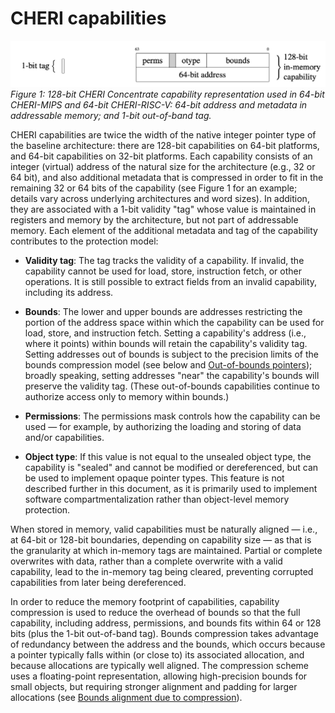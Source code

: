 # CHERI capabilities

<!--
\begin{figure}[b]
\hspace{2.5cm}
% Tag
\begin{subfigure}[t!]{0.1\textwidth}
\begin{bytefield}[bitwidth=3pt]{1}
% \bitheader[endianness=big]{~,~} \\
\begin{leftwordgroup}{1-bit tag}
\bitbox{1}{}
\end{leftwordgroup}
\end{bytefield}
\end{subfigure}
% Capability
\begin{subfigure}[t!]{0.1\textwidth}
\begin{bytefield}[bitwidth=3pt]{64}
\bitheader[endianness=big]{0,63} \\
\begin{rightwordgroup}{128-bit \\ in-memory \\ capability}
\bitbox{16}{perms} & \bitbox{3}{\color{lightgray}\rule{\width}{\height}} & \bitbox{15}{otype} & \bitbox{30}{bounds} \\
\bitbox[lrb]{64}{64-bit~address}
\end{rightwordgroup}
\end{bytefield}
\end{subfigure}
\caption{128-bit CHERI Concentrate capability representation used in
  64-bit CHERI-MIPS and 64-bit CHERI-RISC-V: 64-bit address
  and metadata in addressable memory; and 1-bit out-of-band tag.}
\label{figure:cheri-capability-representation}
\end{figure}
-->

![CHERI capability format illustration](capability-format.jpg)
*Figure 1: 128-bit CHERI Concentrate capability representation used in 64-bit CHERI-MIPS and 64-bit CHERI-RISC-V: 64-bit address and metadata in addressable memory; and 1-bit out-of-band tag.*

CHERI capabilities are twice the width of the native integer pointer type of
the baseline architecture: there are 128-bit capabilities on 64-bit platforms,
and 64-bit capabilities on 32-bit platforms.
Each capability consists of an integer (virtual) address of the natural size for
the architecture (e.g., 32 or 64 bit), and also additional metadata that is
compressed in order to fit in the remaining 32 or 64 bits of the capability
(see Figure 1 for an example; details
vary across underlying architectures and word sizes).
In addition, they are associated with a 1-bit validity "tag" whose value is
maintained in registers and memory by the architecture, but not part of
addressable memory.
Each element of the additional metadata and tag of the capability contributes
to the protection model:


* **Validity tag**: The tag tracks the validity of a capability.
  If invalid, the capability cannot be used for load, store, instruction
  fetch, or other operations.
  It is still possible to extract fields from an invalid capability,
  including its address.

* **Bounds**: The lower and upper bounds are addresses restricting the
  portion of the address space within which the capability can be used for
  load, store, and instruction fetch.
  Setting a capability's address (i.e., where it points) within
  bounds will retain the capability's validity tag.  Setting addresses out of
  bounds is subject to the precision limits of the bounds compression model
  (see below and [Out-of-bounds pointers](../impact/out-of-bounds-pointers.html)); broadly speaking, setting addresses "near"
  the capability's bounds will preserve the validity tag.  (These out-of-bounds
  capabilities continue to authorize access only to memory within bounds.)

* **Permissions**: The permissions mask controls how the capability can be
  used &mdash; for example, by authorizing the loading and storing of data and/or
  capabilities.

* **Object type**: If this value is not equal to the unsealed object type, the capability is "sealed" and
  cannot be modified or dereferenced, but can be used to implement opaque
  pointer types.
  This feature is not described further in this document, as it is primarily
  used to implement software compartmentalization rather than object-level
  memory protection.

When stored in memory, valid capabilities must be naturally aligned &mdash; i.e.,
at 64-bit or 128-bit boundaries, depending on capability size &mdash; as that is
the granularity at which in-memory tags are maintained.
Partial or complete overwrites with data, rather than a complete overwrite
with a valid capability, lead to the in-memory tag being cleared, preventing
corrupted capabilities from later being dereferenced.

In order to reduce the memory footprint of capabilities, capability
compression is used to reduce the overhead of bounds so that the full
capability, including address, permissions, and bounds fits within 64 or
128 bits (plus the 1-bit out-of-band tag).
Bounds compression takes advantage of redundancy between the address
and the bounds, which occurs because a pointer typically falls within (or
close to) its associated allocation, and because allocations are typically
well aligned.
The compression scheme uses a floating-point representation, allowing high-precision bounds for small
objects, but requiring stronger alignment and padding for larger allocations
(see [Bounds alignment due to compression](../apis/bounds-alignment-due-to-compression.html)).
